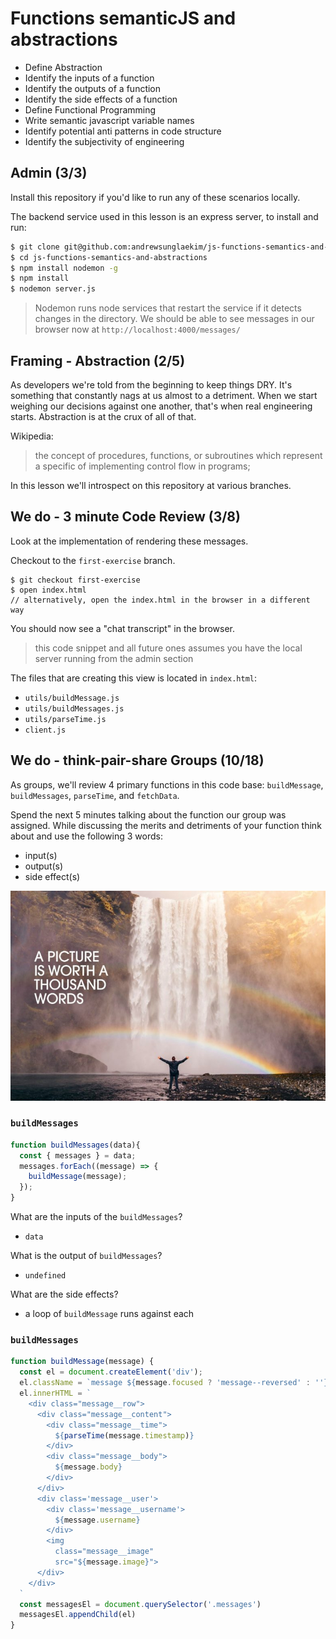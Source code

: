 # Functions semanticJS and abstractions

- Define Abstraction
- Identify the inputs of a function
- Identify the outputs of a function
- Identify the side effects of a function
- Define Functional Programming
- Write semantic javascript variable names
- Identify potential anti patterns in code structure
- Identify the subjectivity of engineering

## Admin (3/3)

Install this repository if you'd like to run any of these scenarios locally.

The backend service used in this lesson is an express server, to install and run:

```bash
$ git clone git@github.com:andrewsunglaekim/js-functions-semantics-and-abstractions.git
$ cd js-functions-semantics-and-abstractions
$ npm install nodemon -g
$ npm install
$ nodemon server.js
```

> Nodemon runs node services that restart the service if it detects changes in the directory. We should be able to see messages in our browser now at `http://localhost:4000/messages/`

## Framing - Abstraction (2/5)
As developers we're told from the beginning to keep things DRY. It's something that constantly nags at us almost to a detriment. When we start weighing our decisions against one another, that's when real engineering starts. Abstraction is at the crux of all of that.

Wikipedia:

> the concept of procedures, functions, or subroutines which represent a specific of implementing control flow in programs;

In this lesson we'll introspect on this repository at various branches.

## We do - 3 minute Code Review (3/8)

Look at the implementation of rendering these messages.

Checkout to the `first-exercise` branch.

```
$ git checkout first-exercise
$ open index.html
// alternatively, open the index.html in the browser in a different way
```

You should now see a "chat transcript" in the browser.

> this code snippet and all future ones assumes you have the local server running from the admin section

The files that are creating this view is located in `index.html`:

- `utils/buildMessage.js`
- `utils/buildMessages.js`
- `utils/parseTime.js`
- `client.js`

## We do - think-pair-share Groups (10/18)

As groups, we'll review 4 primary functions in this code base: `buildMessage`, `buildMessages`, `parseTime`, and `fetchData`.

Spend the next 5 minutes talking about the function our group was assigned. While discussing the merits and detriments of your function think about and use the following 3 words:

- input(s)
- output(s)
- side effect(s)

![1000 words](images/1000words.jpg)

### `buildMessages`

```js
function buildMessages(data){
  const { messages } = data;
  messages.forEach((message) => {
    buildMessage(message);
  });
}
```

What are the inputs of the `buildMessages`?

- `data`

What is the output of `buildMessages`?

- `undefined`

What are the side effects?

- a loop of `buildMessage` runs against each

### `buildMessages`

```js
function buildMessage(message) {
  const el = document.createElement('div');
  el.className = `message ${message.focused ? 'message--reversed' : ''}`
  el.innerHTML = `
    <div class="message__row">
      <div class="message__content">
        <div class="message__time">
          ${parseTime(message.timestamp)}
        </div>
        <div class="message__body">
          ${message.body}
        </div>
      </div>
      <div class='message__user'>
        <div class='message__username'>
          ${message.username}
        </div>
        <img
          class="message__image"
          src="${message.image}">
      </div>
    </div>
  `
  const messagesEl = document.querySelector('.messages')
  messagesEl.appendChild(el)
}
```
